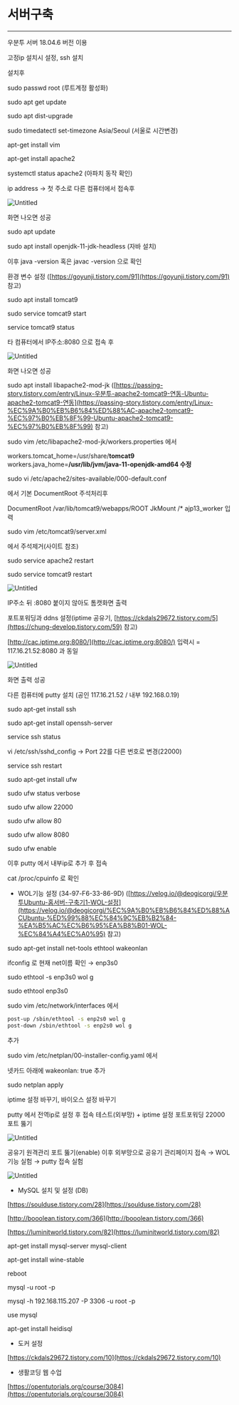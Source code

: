 # 서버구축

---

우분투 서버 18.04.6 버전 이용

고정ip 설치시 설정, ssh 설치

설치후

sudo passwd root (루트계정 활성화)

sudo apt get update

sudo apt dist-upgrade

sudo timedatectl set-timezone Asia/Seoul (서울로 시간변경)

apt-get install vim

apt-get install apache2

systemctl status apache2 (아파치 동작 확인)

ip address → 첫 주소로 다른 컴퓨터에서 접속후 

![Untitled](%E1%84%80%E1%85%A2%E1%84%8B%E1%85%B5%E1%86%AB%20%E1%84%92%E1%85%A9%E1%86%B7%E1%84%91%E1%85%B5%20%E1%84%86%E1%85%A1%E1%86%AB%E1%84%83%E1%85%B3%E1%86%AF%E1%84%80%E1%85%B5%2004788b4c58804f35932556e37f09ec58/Untitled.png)

화면 나오면 성공

sudo apt update

sudo apt install openjdk-11-jdk-headless (자바 설치)

이후 java -version 혹은 javac -version 으로 확인

환경 변수 설정 ([https://goyunji.tistory.com/91](https://goyunji.tistory.com/91) 참고)

sudo apt install tomcat9

sudo service tomcat9 start

service tomcat9 status

타 컴퓨터에서 IP주소:8080 으로 접속 후

![Untitled](%E1%84%80%E1%85%A2%E1%84%8B%E1%85%B5%E1%86%AB%20%E1%84%92%E1%85%A9%E1%86%B7%E1%84%91%E1%85%B5%20%E1%84%86%E1%85%A1%E1%86%AB%E1%84%83%E1%85%B3%E1%86%AF%E1%84%80%E1%85%B5%2004788b4c58804f35932556e37f09ec58/Untitled%201.png)

화면 나오면 성공

sudo apt install libapache2-mod-jk ([https://passing-story.tistory.com/entry/Linux-우분투-apache2-tomcat9-연동-Ubuntu-apache2-tomcat9-연동](https://passing-story.tistory.com/entry/Linux-%EC%9A%B0%EB%B6%84%ED%88%AC-apache2-tomcat9-%EC%97%B0%EB%8F%99-Ubuntu-apache2-tomcat9-%EC%97%B0%EB%8F%99) 참고)

sudo vim /etc/libapache2-mod-jk/workers.properties 에서

workers.tomcat_home=/usr/share/**tomcat9**
workers.java_home=**/usr/lib/jvm/java-11-openjdk-amd64 수정**

sudo vi /etc/apache2/sites-available/000-default.conf

에서 기본 DocumentRoot 주석처리후

DocumentRoot /var/lib/tomcat9/webapps/ROOT
JkMount /* ajp13_worker 입력

sudo vim /etc/tomcat9/server.xml

에서 주석제거(사이트 참조)

sudo service apache2 restart

sudo service tomcat9 restart

![Untitled](%E1%84%80%E1%85%A2%E1%84%8B%E1%85%B5%E1%86%AB%20%E1%84%92%E1%85%A9%E1%86%B7%E1%84%91%E1%85%B5%20%E1%84%86%E1%85%A1%E1%86%AB%E1%84%83%E1%85%B3%E1%86%AF%E1%84%80%E1%85%B5%2004788b4c58804f35932556e37f09ec58/Untitled%202.png)

IP주소 뒤 :8080 붙이지 않아도 톰캣화면 출력

포트포워딩과 ddns 설정(iptime 공유기, [https://ckdals29672.tistory.com/5](https://chung-develop.tistory.com/59) 참고)

[http://cac.iptime.org:8080/](http://cac.iptime.org:8080/) 입력시 = 117.16.21.52:8080 과 동일

![Untitled](%E1%84%80%E1%85%A2%E1%84%8B%E1%85%B5%E1%86%AB%20%E1%84%92%E1%85%A9%E1%86%B7%E1%84%91%E1%85%B5%20%E1%84%86%E1%85%A1%E1%86%AB%E1%84%83%E1%85%B3%E1%86%AF%E1%84%80%E1%85%B5%2004788b4c58804f35932556e37f09ec58/Untitled%203.png)

화면 출력 성공

다른 컴퓨터에 putty 설치 (공인 117.16.21.52 / 내부 192.168.0.19)

sudo apt-get install ssh

sudo apt-get install openssh-server

service ssh status

vi /etc/ssh/sshd_config → Port 22를 다른 번호로 변경(22000)

service ssh restart

sudo apt-get install ufw

sudo ufw status verbose

sudo ufw allow 22000

sudo ufw allow 80

sudo ufw allow 8080

sudo ufw enable

이후 putty 에서 내부ip로 추가 후 접속

cat /proc/cpuinfo 로 확인

- WOL기능 설정 (34-97-F6-33-86-9D)  ([https://velog.io/@deogicorgi/우분투Ubuntu-홈서버-구축기1-WOL-설정](https://velog.io/@deogicorgi/%EC%9A%B0%EB%B6%84%ED%88%ACUbuntu-%ED%99%88%EC%84%9C%EB%B2%84-%EA%B5%AC%EC%B6%95%EA%B8%B01-WOL-%EC%84%A4%EC%A0%95) 참고)

sudo apt-get install net-tools ethtool wakeonlan

ifconfig 로 현재 net이름 확인 → enp3s0

sudo ethtool -s enp3s0 wol g

sudo ethtool enp3s0

sudo vim /etc/network/interfaces 에서

```bash
post-up /sbin/ethtool -s enp2s0 wol g
post-down /sbin/ethtool -s enp2s0 wol g
```

추가

sudo vim /etc/netplan/00-installer-config.yaml 에서

넷카드 아래에 wakeonlan: true 추가

sudo netplan apply

iptime 설정 바꾸기, 바이오스 설정 바꾸기

putty 에서 전역ip로 설정 후 접속 테스트(외부망) + iptime 설정 포트포워딩 22000 포트 뚫기

![Untitled](%E1%84%80%E1%85%A2%E1%84%8B%E1%85%B5%E1%86%AB%20%E1%84%92%E1%85%A9%E1%86%B7%E1%84%91%E1%85%B5%20%E1%84%86%E1%85%A1%E1%86%AB%E1%84%83%E1%85%B3%E1%86%AF%E1%84%80%E1%85%B5%2004788b4c58804f35932556e37f09ec58/Untitled%204.png)

공유기 원격관리 포트 뚫기(enable) 이후 외부망으로 공유기 관리페이지 접속 → WOL 기능 실험 → putty 접속 실험

![Untitled](%E1%84%80%E1%85%A2%E1%84%8B%E1%85%B5%E1%86%AB%20%E1%84%92%E1%85%A9%E1%86%B7%E1%84%91%E1%85%B5%20%E1%84%86%E1%85%A1%E1%86%AB%E1%84%83%E1%85%B3%E1%86%AF%E1%84%80%E1%85%B5%2004788b4c58804f35932556e37f09ec58/Untitled%205.png)

- MySQL 설치 및 설정 (DB)

[https://soulduse.tistory.com/28](https://soulduse.tistory.com/28)

[http://booolean.tistory.com/366](http://booolean.tistory.com/366)

[https://luminitworld.tistory.com/82](https://luminitworld.tistory.com/82)

apt-get install mysql-server mysql-client

apt-get install wine-stable

reboot

mysql -u root -p

mysql -h 192.168.115.207 -P 3306 -u root -p

use mysql

apt-get install heidisql

- 도커 설정

[https://ckdals29672.tistory.com/10](https://ckdals29672.tistory.com/10)

- 생활코딩 웹 수업

[https://opentutorials.org/course/3084](https://opentutorials.org/course/3084)
